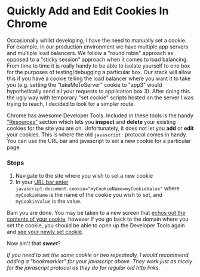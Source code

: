 # Quickly Add and Edit Cookies In Chrome

Occasionally whilst developing, I have the need to manually set a cookie.  For
example, in our production environment we have multiple app servers
and multiple load balancers.  We follow a "round robin" approach as
opposed to a "sticky session" approach when it comes to load
balancing.  From time to time it is really handy to be able to isolate
yourself to one box for the purposes of testing/debugging a particular
box.  Our stack will allow this if you have a cookie telling the load
balancer where you want it to take you (e.g. setting the
"takeMeToServer" cookie to "app3" would hypothetically send all your
requests to application box 3).  After doing this the ugly way with temporary "set cookie" scripts hosted on the server I was trying to reach, I decided to look for a simpler route.

Chrome has awesome Developer Tools.  Included in these tools is the
handy ["Resources"](http://cl.ly/0j2A2x1h2d1c182m3h1x) section which
lets you **inspect** and **delete** your existing cookies for the site you
are on.  Unfortunately, it does not let you **add** or **edit** your
cookies.  This is where the old `javascript:` protocol comes in handy.
 You can use the URL bar and javascript to set a new cookie for a
particular page.

### Steps

1.  Navigate to the site where you wish to set a new cookie
2.  In your [URL bar enter](http://cl.ly/2f0I2c0o1t3d0o0G1F1n) `javascript:document.cookie="myCookieName=myCookieValue"` where
`myCookieName` is the name of the cookie you wish to set, and
`myCookieValue` is the value.

Bam you are done.  You may be taken to a new screen that [echos out
the contents of your cookie](http://cl.ly/160m2A143A2C3V1l2736),
however if you go back to the domain where you set the cookie, you
should be able to open up the Developer Tools again and [see your
newly set cookie](http://cl.ly/0Q2C0A3F330X313Z2v3W).

Now ain't that **_sweet_**?

_If you need to set the same cookie or two repeatedly, I would
recommend adding a "bookmarklet" for your javascript above.  They work
just as nicely for the javascript protocol as they do for regular old
http links._